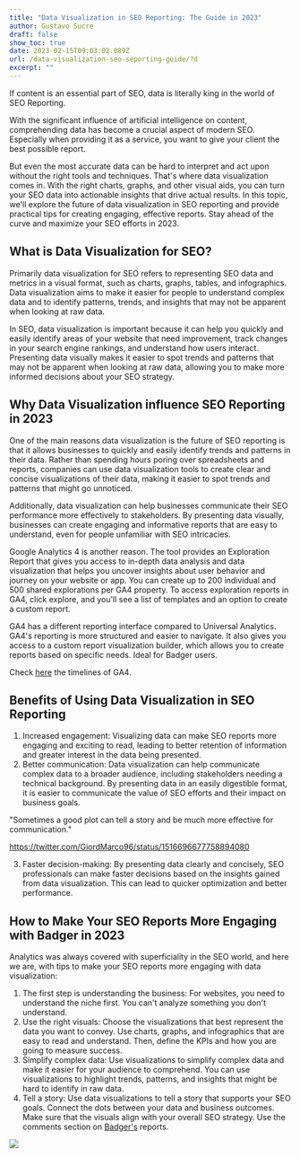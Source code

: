 ```yaml
---
title: "Data Visualization in SEO Reporting: The Guide in 2023"
author: Gustavo Sucre
draft: false
show_toc: true
date: 2023-02-15T09:03:02.089Z
url: /data-visualization-seo-seporting-guide/?d
excerpt: ""
---
```

If content is an essential part of SEO, data is literally king in the world of SEO Reporting. 

With the significant influence of artificial intelligence on content, comprehending data has become a crucial aspect of modern SEO. Especially when providing it as a service, you want to give your client the best possible report. 

But even the most accurate data can be hard to interpret and act upon without the right tools and techniques. That's where data visualization comes in. With the right charts, graphs, and other visual aids, you can turn your SEO data into actionable insights that drive actual results. In this topic, we'll explore the future of data visualization in SEO reporting and provide practical tips for creating engaging, effective reports. Stay ahead of the curve and maximize your SEO efforts in 2023.

## What is Data Visualization for SEO?

Primarily data visualization for SEO refers to representing SEO data and metrics in a visual format, such as charts, graphs, tables, and infographics. Data visualization aims to make it easier for people to understand complex data and to identify patterns, trends, and insights that may not be apparent when looking at raw data.

In SEO, data visualization is important because it can help you quickly and easily identify areas of your website that need improvement, track changes in your search engine rankings, and understand how users interact. Presenting data visually makes it easier to spot trends and patterns that may not be apparent when looking at raw data, allowing you to make more informed decisions about your SEO strategy.

## Why Data Visualization influence SEO Reporting in 2023

One of the main reasons data visualization is the future of SEO reporting is that it allows businesses to quickly and easily identify trends and patterns in their data. Rather than spending hours poring over spreadsheets and reports, companies can use data visualization tools to create clear and concise visualizations of their data, making it easier to spot trends and patterns that might go unnoticed.

Additionally, data visualization can help businesses communicate their SEO performance more effectively to stakeholders. By presenting data visually, businesses can create engaging and informative reports that are easy to understand, even for people unfamiliar with SEO intricacies.

Google Analytics 4 is another reason. The tool provides an Exploration Report that gives you access to in-depth data analysis and data visualization that helps you uncover insights about user behavior and journey on your website or app. You can create up to 200 individual and 500 shared explorations per GA4 property. To access exploration reports in GA4, click explore, and you'll see a list of templates and an option to create a custom report. 

GA4 has a different reporting interface compared to Universal Analytics. GA4's reporting is more structured and easier to navigate. It also gives you access to a custom report visualization builder, which allows you to create reports based on specific needs. Ideal for Badger users.

Check [here](https://inmarketingwetrust.co/timeline-of-ga4-google-analytics-4-release-date-news/) the timelines of GA4.



## Benefits of Using Data Visualization in SEO Reporting

1. Increased engagement: Visualizing data can make SEO reports more engaging and exciting to read, leading to better retention of information and greater interest in the data being presented.
2. Better communication: Data visualization can help communicate complex data to a broader audience, including stakeholders needing a technical background. By presenting data in an easily digestible format, it is easier to communicate the value of SEO efforts and their impact on business goals. 

"Sometimes a good plot can tell a story and be much more effective for communication."

<https://twitter.com/GiordMarco96/status/1516696677758894080>

3. Faster decision-making: By presenting data clearly and concisely, SEO professionals can make faster decisions based on the insights gained from data visualization. This can lead to quicker optimization and better performance.

## How to Make Your SEO Reports More Engaging with Badger in 2023

Analytics was always covered with superficiality in the SEO world, and here we are, with tips to make your SEO reports more engaging with data visualization:

1. The first step is understanding the business: For websites, you need to understand the niche first. You can't analyze something you don't understand.
2. Use the right visuals: Choose the visualizations that best represent the data you want to convey. Use charts, graphs, and infographics that are easy to read and understand. Then, define the KPIs and how you are going to measure success.
3. Simplify complex data: Use visualizations to simplify complex data and make it easier for your audience to comprehend. You can use visualizations to highlight trends, patterns, and insights that might be hard to identify in raw data.
4. Tell a story: Use data visualizations to tell a story that supports your SEO goals. Connect the dots between your data and business outcomes. Make sure that the visuals align with your overall SEO strategy. Use the comments section on [Badger's](https://getbadger.io/) reports. 

![](https://lh6.googleusercontent.com/NPSVzv2vU63rXOV8uG0w07hG40wVvdUmabINDU1zsRfVfACeahRJQU8in_LtoSq5XA7A4ApGUgzPxiAFSfd1gLmaXaVXSfNozsTMwuEN_JcyyXZS1DTjfV0oN-3QjEJvFwI7ql5AIuSNsmVldLzrGvs)
